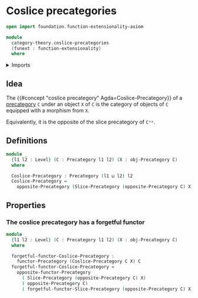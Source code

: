 # Coslice precategories

```agda
open import foundation.function-extensionality-axiom

module
  category-theory.coslice-precategories
  (funext : function-extensionality)
  where
```

<details><summary>Imports</summary>

```agda
open import category-theory.functors-precategories funext
open import category-theory.opposite-precategories funext
open import category-theory.precategories funext
open import category-theory.slice-precategories funext

open import foundation.universe-levels
```

</details>

## Idea

The {{#concept "coslice precategory" Agda=Coslice-Precategory}} of a
[precategory](category-theory.precategories.md) `C` under an object `X` of `C`
is the category of objects of `C` equipped with a morphism from `X`.

Equivalently, it is the opposite of the slice precategory of `Cᵒᵖ`.

## Definitions

```agda
module _
  {l1 l2 : Level} (C : Precategory l1 l2) (X : obj-Precategory C)
  where

  Coslice-Precategory : Precategory (l1 ⊔ l2) l2
  Coslice-Precategory =
    opposite-Precategory (Slice-Precategory (opposite-Precategory C) X)
```

## Properties

### The coslice precategory has a forgetful functor

```agda
module _
  {l1 l2 : Level} (C : Precategory l1 l2) (X : obj-Precategory C)
  where

  forgetful-functor-Coslice-Precategory :
    functor-Precategory (Coslice-Precategory C X) C
  forgetful-functor-Coslice-Precategory =
    opposite-functor-Precategory
      ( Slice-Precategory (opposite-Precategory C) X)
      ( opposite-Precategory C)
      ( forgetful-functor-Slice-Precategory (opposite-Precategory C) X)
```
